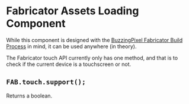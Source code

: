 # Fabricator Assets Loading Component

While this component is designed with the [BuzzingPixel Fabricator Build Process](https://github.com/tjdraper/buzzing-pixel-fabricator) in mind, it can be used anywhere (in theory).

The Fabricator touch API currently only has one method, and that is to check if the current device is a touchscreen or not.

## `FAB.touch.support();`

Returns a boolean.
